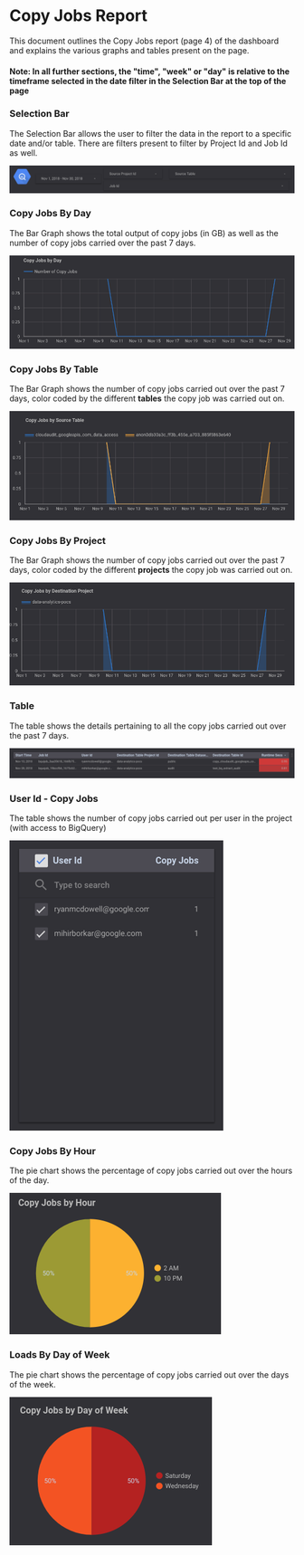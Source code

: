 # Copy Jobs Report

This document outlines the Copy Jobs report (page 4) of the dashboard and explains the various graphs and tables present on the page.

#### Note: In all further sections, the "time", "week" or "day" is relative to the timeframe selected in the date filter in the Selection Bar at the top of the page

### Selection Bar
The Selection Bar allows the user to filter the data in the report to a specific date and/or table. There are filters present to filter by Project Id and Job Id as well.

![Selection Bar](../images/copy_jobs/Image1.png)

### Copy Jobs By Day
The Bar Graph shows the total output of copy jobs (in GB) as well as the number of copy jobs carried over the past 7 days.

![Copy Jobs By Day](../images/copy_jobs/Image2.png)

### Copy Jobs By Table
The Bar Graph shows the number of copy jobs carried out over the past 7 days, color coded by the different **tables** the copy job was carried out on.

![Copy Jobs By Table](../images/copy_jobs/Image3.png)

### Copy Jobs By Project
The Bar Graph shows the number of copy jobs carried out over the past 7 days, color coded by the different **projects** the copy job was carried out on.

![Copy Jobs By Project](../images/copy_jobs/Image4.png)

### Table
The table shows the details pertaining to all the copy jobs carried out over the past 7 days.

![Table](../images/copy_jobs/Image5.png)

### User Id - Copy Jobs
The table shows the number of copy jobs carried out per user in the project (with access to BigQuery)

![User Id - Copy Jobs](../images/copy_jobs/Image6.png)

### Copy Jobs By Hour
The pie chart shows the percentage of copy jobs carried out over the hours of the day.

![Copy Jobs By Hour](../images/copy_jobs/Image7.png)

### Loads By Day of Week
The pie chart shows the percentage of copy jobs carried out over the days of the week.

![Copy Jobs By Day of Week](../images/copy_jobs/Image8.png)



